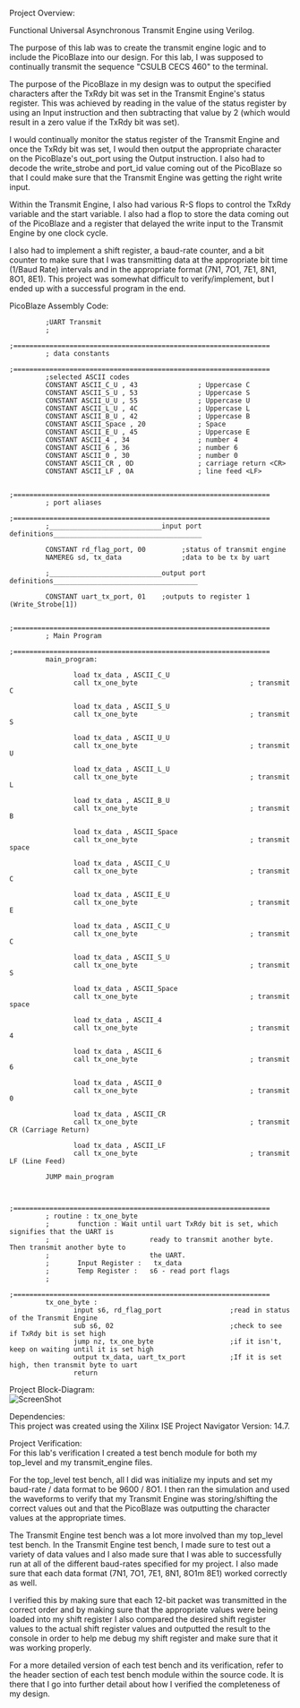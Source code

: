 Project Overview:    

Functional Universal Asynchronous Transmit Engine using Verilog.   
    
The purpose of this lab was to create the transmit engine logic and to include the PicoBlaze into our design. For this lab, I was supposed to continually transmit the sequence "CSULB CECS 460<CR><LF>" to the terminal.    
    
The purpose of the PicoBlaze in my design was to output the specified characters after the TxRdy bit was set in the Transmit Engine's status register. This was achieved by reading in the value of the status register by using an Input instruction and then subtracting that value by 2 (which would result in a zero value if the TxRdy bit was set).    
    
I would continually monitor the status register of the Transmit Engine and once the TxRdy bit was set, I would then output the appropriate character on the PicoBlaze's out_port using the Output instruction. I also had to decode the write_strobe and port_id value coming out of the PicoBlaze so that I could make sure that the Transmit Engine was getting the right write input.  
    
Within the Transmit Engine, I also had various R-S flops to control the TxRdy variable and the start variable. I also had a flop to store the data coming out of the PicoBlaze and a register that delayed the write input to the Transmit Engine by one clock cycle.     
    
I also had to implement a shift register, a baud-rate counter, and a bit counter to make sure that I was transmitting data at the appropriate bit time (1/Baud Rate) intervals and in the appropriate format (7N1, 7O1, 7E1, 8N1, 8O1, 8E1). This project was somewhat difficult to verify/implement, but I ended up with a successful program in the end.    
         
PicoBlaze Assembly Code:    
    
             ;UART Transmit
             ;
             ;================================================================
             ; data constants
             ;================================================================
             ;selected ASCII codes
             CONSTANT ASCII_C_U , 43               ; Uppercase C
             CONSTANT ASCII_S_U , 53               ; Uppercase S
             CONSTANT ASCII_U_U , 55               ; Uppercase U
             CONSTANT ASCII_L_U , 4C               ; Uppercase L
             CONSTANT ASCII_B_U , 42               ; Uppercase B
             CONSTANT ASCII_Space , 20             ; Space 
             CONSTANT ASCII_E_U , 45               ; Uppercase E
             CONSTANT ASCII_4 , 34                 ; number 4
             CONSTANT ASCII_6 , 36                 ; number 6
             CONSTANT ASCII_0 , 30                 ; number 0
             CONSTANT ASCII_CR , 0D                ; carriage return <CR>
             CONSTANT ASCII_LF , 0A                ; line feed <LF>

             ;================================================================
             ; port aliases
             ;================================================================
             ;____________________________input port definitions_____________________________________
              
             CONSTANT rd_flag_port, 00         ;status of transmit engine
             NAMEREG sd, tx_data               ;data to be tx by uart

             ;____________________________output port definitions____________________________________

             CONSTANT uart_tx_port, 01    ;outputs to register 1 (Write_Strobe[1])

             ;================================================================
             ; Main Program
             ;================================================================
             main_program: 

                    load tx_data , ASCII_C_U
                    call tx_one_byte                            ; transmit C

                    load tx_data , ASCII_S_U
                    call tx_one_byte                            ; transmit S

                    load tx_data , ASCII_U_U
                    call tx_one_byte                            ; transmit U

                    load tx_data , ASCII_L_U
                    call tx_one_byte                            ; transmit L

                    load tx_data , ASCII_B_U
                    call tx_one_byte                            ; transmit B

                    load tx_data , ASCII_Space 
                    call tx_one_byte                            ; transmit space

                    load tx_data , ASCII_C_U
                    call tx_one_byte                            ; transmit C

                    load tx_data , ASCII_E_U
                    call tx_one_byte                            ; transmit E

                    load tx_data , ASCII_C_U
                    call tx_one_byte                            ; transmit C

                    load tx_data , ASCII_S_U
                    call tx_one_byte                            ; transmit S

                    load tx_data , ASCII_Space 
                    call tx_one_byte                            ; transmit space

                    load tx_data , ASCII_4
                    call tx_one_byte                            ; transmit 4

                    load tx_data , ASCII_6
                    call tx_one_byte                            ; transmit 6

                    load tx_data , ASCII_0
                    call tx_one_byte                            ; transmit 0

                    load tx_data , ASCII_CR
                    call tx_one_byte                            ; transmit CR (Carriage Return)

                    load tx_data , ASCII_LF
                    call tx_one_byte                            ; transmit LF (Line Feed)

             JUMP main_program
   

             ;================================================================
             ; routine : tx_one_byte
             ;       function : Wait until uart TxRdy bit is set, which signifies that the UART is
             ;                         ready to transmit another byte. Then transmit another byte to
             ;                         the UART.
             ;       Input Register :   tx_data
             ;       Temp Register :   s6 - read port flags
             ;
             ;================================================================     
             tx_one_byte :
                    input s6, rd_flag_port                 ;read in status of the Transmit Engine
                    sub s6, 02                             ;check to see if TxRdy bit is set high
                    jump nz, tx_one_byte                   ;if it isn't, keep on waiting until it is set high
                    output tx_data, uart_tx_port           ;If it is set high, then transmit byte to uart
                    return



Project Block-Diagram:    
![ScreenShot](https://cloud.githubusercontent.com/assets/14812721/24985129/06beb7ce-1fa7-11e7-8371-076ce9c53143.jpg)
   
Dependencies:     
This project was created using the Xilinx ISE Project Navigator Version: 14.7.   
    
Project Verification:    
For this lab's verification I created a test bench module for both my top_level and my transmit_engine files.   
    
For the top_level test bench, all I did was initialize my inputs and set my baud-rate / data format to be 9600 / 8O1. I then ran the simulation and used the waveforms to verify that my Transmit Engine was storing/shifting the correct values out and that the PicoBlaze was outputting the character values at the appropriate times.    
     
The Transmit Engine test bench was a lot more involved than my top_level test bench. In the Transmit Engine test bench, I made sure to test out a variety of data values and I also made sure that I was able to successfully run at all of the different baud-rates specified for my project. I also made sure that each data format (7N1, 7O1, 7E1, 8N1, 8O1m 8E1) worked correctly as well.     
      
I verified this by making sure that each 12-bit packet was transmitted in the correct order and by making sure that the appropriate values were being loaded into my shift register I also compared the desired shift register values to the actual shift register values and outputted the result to the console in order to help me debug my shift register and make sure that it was working properly.     
     
For a more detailed version of each test bench and its verification, refer to the header section of each test bench module within the source code. It is there that I go into further detail about how I verified the completeness of my design.

